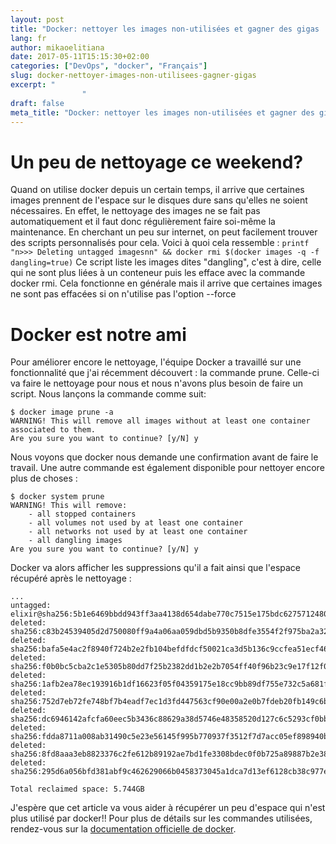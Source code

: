```yaml
---
layout: post
title: "Docker: nettoyer les images non-utilisées et gagner des gigas :)"
lang: fr
author: mikaoelitiana
date: 2017-05-11T15:15:30+02:00
categories: ["DevOps", "docker", "Français"]
slug: docker-nettoyer-images-non-utilisees-gagner-gigas
excerpt: "
				"
draft: false
meta_title: "Docker: nettoyer les images non-utilisées et gagner des gigas :)"
---
```


# Un peu de nettoyage ce weekend?

Quand on utilise docker depuis un certain temps, il arrive que certaines images prennent de l'espace sur le disques dure sans qu'elles ne soient nécessaires. En effet, le nettoyage des images ne se fait pas automatiquement et il faut donc régulièrement faire soi-même la maintenance. En cherchant un peu sur internet, on peut facilement trouver des scripts personnalisés pour cela. Voici à quoi cela ressemble : `printf "n>>> Deleting untagged imagesnn" && docker rmi $(docker images -q -f dangling=true)` Ce script liste les images dites "dangling", c'est à dire, celle qui ne sont plus liées à un conteneur puis les efface avec la commande docker rmi. Cela fonctionne en générale mais il arrive que certaines images ne sont pas effacées si on n'utilise pas l'option --force

# Docker est notre ami

Pour améliorer encore le nettoyage, l'équipe Docker a travaillé sur une fonctionnalité que j'ai récemment découvert : la commande prune. Celle-ci va faire le nettoyage pour nous et nous n'avons plus besoin de faire un script. Nous lançons la commande comme suit:
```
$ docker image prune -a
WARNING! This will remove all images without at least one container associated to them.
Are you sure you want to continue? [y/N] y
```
Nous voyons que docker nous demande une confirmation avant de faire le travail. Une autre commande est également disponible pour nettoyer encore plus de choses :
```
$ docker system prune
WARNING! This will remove:
	- all stopped containers
	- all volumes not used by at least one container
	- all networks not used by at least one container
	- all dangling images
Are you sure you want to continue? [y/N] y
```
Docker va alors afficher les suppressions qu'il a fait ainsi que l'espace récupéré après le nettoyage :
```
...
untagged: elixir@sha256:5b1e6469bbdd943ff3aa4138d654dabe770c7515e175bdc6275712480016327f
deleted: sha256:c83b24539405d2d750080ff9a4a06aa059dbd5b9350b8dfe3554f2f975ba2a32
deleted: sha256:bafa5e4ac2f8940f724b2e2fb104befdfdcf50021ca3d5b136c9ccfea51ecf46
deleted: sha256:f0b0bc5cba2c1e5305b80dd7f25b2382dd1b2e2b7054ff40f96b23c9e17f12f0
deleted: sha256:1afb2ea78ec193916b1df16623f05f04359175e18cc9bb89df755e732c5a681f
deleted: sha256:752d7eb72fe748bf7b4eadf7ec1d3fd447563cf90e00a2e0b7fdeb20fb149c6b
deleted: sha256:dc6946142afcfa60eec5b3436c88629a38d5746e48358520d127c6c5293cf0bb
deleted: sha256:fdda8711a008ab31490c5e23e56145f995b770937f3512f7d7acc05ef898940b
deleted: sha256:8fd8aaa3eb8823376c2fe612b89192ae7bd1fe3308bdec0f0b725a89887b2e38
deleted: sha256:295d6a056bfd381abf9c462629066b0458373045a1dca7d13ef6128cb38c977e

Total reclaimed space: 5.744GB
```
J'espère que cet article va vous aider à récupérer un peu d'espace qui n'est plus utilisé par docker!! Pour plus de détails sur les commandes utilisées, rendez-vous sur la [documentation officielle de docker](https://docs.docker.com/engine/reference/commandline/system_prune/).